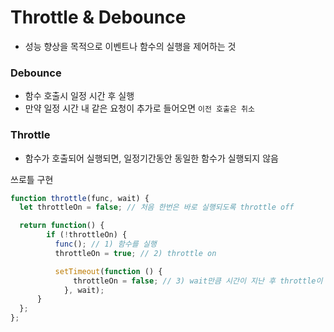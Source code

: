 # Throttle & Debounce

- 성능 향상을 목적으로 이벤트나 함수의 실행을 제어하는 것

### Debounce

- 함수 호출시 일정 시간 후 실행
- 만약 일정 시간 내 같은 요청이 추가로 들어오면 `이전 호출은 취소`

### Throttle

- 함수가 호출되어 실행되면, 일정기간동안 동일한 함수가 실행되지 않음

쓰로틀 구현
```JavaScript
function throttle(func, wait) {
  let throttleOn = false; // 처음 한번은 바로 실행되도록 throttle off

  return function() {
		if (!throttleOn) {
		  func(); // 1) 함수를 실행
		  throttleOn = true; // 2) throttle on

		  setTimeout(function () {
			  throttleOn = false; // 3) wait만큼 시간이 지난 후 throttle이 off 되면서 다시 실행 가능
			}, wait);
	  }
  };
};
```

